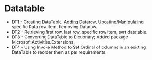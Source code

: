 # Datatable

- DT1 - Creating DataTable, Adding Datarow, Updating/Manipulating specific Data row item, Removing Datarow.
- DT2 - Retrieving first row, last row, specific row item, sort datatable.
- DT3 - Converting DataTable to Dictionary; Added package - Microsoft.Activities.Extensions.
- DT4 - Using Invoke Method to Set Ordinal of columns in an existing DataTable to reorder them as per requirements.
